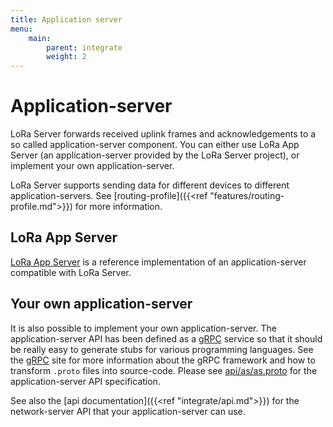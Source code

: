 ```yaml
---
title: Application server
menu:
    main:
        parent: integrate
        weight: 2
---
```


# Application-server

LoRa Server forwards received uplink frames and acknowledgements to a so called
application-server component. You can either use LoRa App Server
(an application-server provided by the LoRa Server project), or implement
your own application-server.

LoRa Server supports sending data for different devices to different
application-servers. See [routing-profile]({{<ref "features/routing-profile.md">}})
for more information.

## LoRa App Server

[LoRa App Server](https://docs.loraserver.io/lora-app-server/) is a reference
implementation of an application-server compatible with LoRa Server.

## Your own application-server

It is also possible to implement your own application-server. The
application-server API has been defined as a [gRPC](https://grpc.io) service
so that it should be really easy to generate stubs for various programming
languages. See the [gRPC](https://grpc.io) site for more information about
the gRPC framework and how to transform `.proto` files into source-code.
Please see [api/as/as.proto](https://github.com/Frankz/loraserver/blob/master/api/as/as.proto)
for the application-server API specification.

See also the [api documentation]({{<ref "integrate/api.md">}}) for the
network-server API that your application-server can use.
